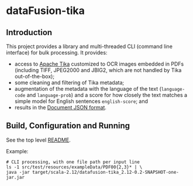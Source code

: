 # dataFusion-tika

## Introduction

This project provides a library and multi-threaded CLI (command line interface) for bulk processing. It provides:

- access to [Apache Tika](https://tika.apache.org/) customized to OCR images embedded in PDFs (including TIFF, JPEG2000 and JBIG2, which are not handled by Tika out-of-the-box);
- some cleaning and filtering of Tika metadata;
- augmentation of the metadata with the language of the text (`language-code` and `language-prob`) and a score for how closely the text matches a simple model for English sentences `english-score`; and
- results in the [Document JSON format](../dataFusion-common#document-json-format).

## Build, Configuration and Running

See the top level [README](../README.md).

Example:

    # CLI processing, with one file path per input line
    ls -1 src/test/resources/exampleData/PDF00{2,3}* | \
    java -jar target/scala-2.12/datafusion-tika_2.12-0.2-SNAPSHOT-one-jar.jar
